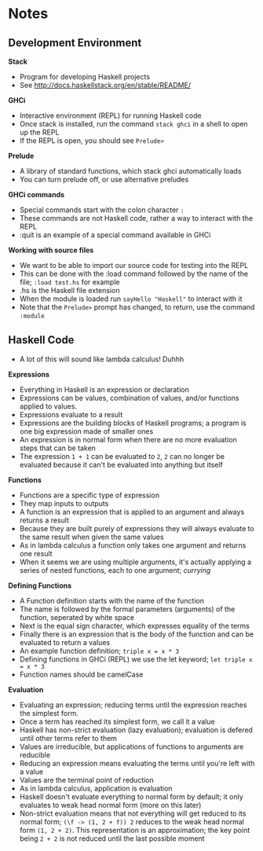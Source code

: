 # Notes
## Development Environment
**Stack**
- Program for developing Haskell projects
- See http://docs.haskellstack.org/en/stable/README/

**GHCi**
- Interactive environment (REPL) for running Haskell code
- Once stack is installed, run the command `stack ghci` in a shell to open up the REPL
- If the REPL is open, you should see `Prelude>`

**Prelude**
- A library of standard functions, which stack ghci automatically loads
- You can turn prelude off, or use alternative preludes

**GHCi commands**
- Special commands start with the colon character `:`
- These commands are not Haskell code, rather a way to interact with the REPL
- :quit is an example of a special command available in GHCi

**Working with source files**
- We want to be able to import our source code for testing into the REPL
- This can be done with the :load command followed by the name of the file; `:load test.hs` for example
- .hs is the Haskell file extension
- When the module is loaded run `sayHello "Haskell"` to interact with it
- Note that the `Prelude>` prompt has changed, to return, use the command `:module`

## Haskell Code
- A lot of this will sound like lambda calculus! Duhhh

**Expressions**
- Everything in Haskell is an expression or declaration
- Expressions can be values, combination of values, and/or functions applied to values.
- Expressions evaluate to a result
- Expressions are the building blocks of Haskell programs; a program is one big expression made of smaller ones
- An expression is in normal form when there are no more evaluation steps that can be taken
- The expression `1 + 1` can be evaluated to `2`, `2` can no longer be evaluated because it can't be evaluated into anything but itself

**Functions**
- Functions are a specific type of expression
- They map inputs to outputs
- A function is an expression that is applied to an argument and always returns a result
- Because they are built purely of expressions they will always evaluate to the same result when given the same values
- As in lambda calculus a function only takes one argument and returns one result
- When it seems we are using multiple arguments, it's actually applying a series of nested functions, each to one argument; *currying*

**Defining Functions**
- A Function definition starts with the name of the function
- The name is followed by the formal parameters (arguments) of the function, seperated by white space
- Next is the equal sign character, which expresses equality of the terms
- Finally there is an expression that is the body of the function and can be evaluated to return a values
- An example function definition; `triple x = x * 3`
- Defining functions in GHCi (REPL) we use the let keyword; `let triple x = x * 3`
- Function names should be camelCase

**Evaluation**
- Evaluating an expression; reducing terms until the expression reaches the simplest form.
- Once a term has reached its simplest form, we call it a value
- Haskell has non-strict evaluation (lazy evaluation); evaluation is defered until other terms refer to them
- Values are irreducible, but applications of functions to arguments are reducible
- Reducing an expression means evaluating the terms until you're left with a value
- Values are the terminal point of reduction
- As in lambda calculus, application is evaluation
- Haskell doesn't evaluate everything to normal form by default; it only evaluates to weak head normal form (more on this later)
- Non-strict evaluation means that not everything will get reduced to its normal form; `(\f -> (1, 2 + f)) 2` reduces to the weak head normal form `(1, 2 + 2)`. This representation is an approximation; the key point being `2 + 2` is not reduced until the last possible moment
